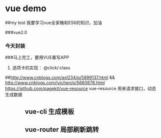 # vue demo

##my test
我要学习vue全家桶和ES6的知识，加油

###vue2.0

### 今天封装
###马上完工，要用VUE重写APP

1. 选项卡的实现： @click/:class

##http://www.cnblogs.com/axl234/p/5899137.html && 
  http://www.cnblogs.com/jyichen/p/5660878.html
  https://github.com/pagekit/vue-resource
  vue-resource 用来请求接口，动态生成数据
##              vue-cli 生成模板
##              vue-router 局部刷新跳转


